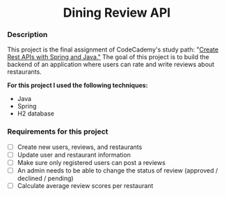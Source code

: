 <h1 style="text-align: center">Dining Review API</h1>

### Description
This project is the final assignment of CodeCademy's study path: "[Create Rest APIs with Spring and Java."](https://www.codecademy.com/learn/paths/create-rest-apis-with-spring-and-java) The goal of this project is to build the backend of an application where users can rate and write reviews about restaurants. 

**For this project I used the following techniques:**
 - Java
 - Spring
 - H2 database

### Requirements for this project
 - [ ] Create new users, reviews, and restaurants
 - [ ] Update user and restaurant information
 - [ ] Make sure only registered users can post a reviews
 - [ ] An admin needs to be able to change the status of review (approved / declined / pending)
 - [ ] Calculate average review scores per restaurant
